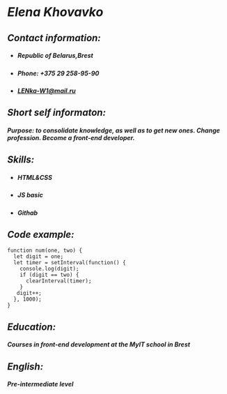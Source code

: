 # **_Elena Khovavko_**

## _Contact information:_

- ##### Republic of Belarus,Brest
- ##### Phone: +375 29 258-95-90
- ##### <LENka-W1@mail.ru>

## _Short self informaton:_

##### Purpose: to consolidate knowledge, as well as to get new ones. Change  profession. Become a front-end developer.

## _Skills:_

- ##### HTML&CSS 
- ##### JS basic
- ##### Githab 

## _Code example:_

```
function num(one, two) {
  let digit = one;
  let timer = setInterval(function() {
    console.log(digit);
    if (digit == two) {
      clearInterval(timer);
    }
   digit++;
  }, 1000);
} 
```
## _Education:_

##### Сourses in front-end development at the MyIT school in Brest

## _English:_ 

##### Pre-intermediate level
